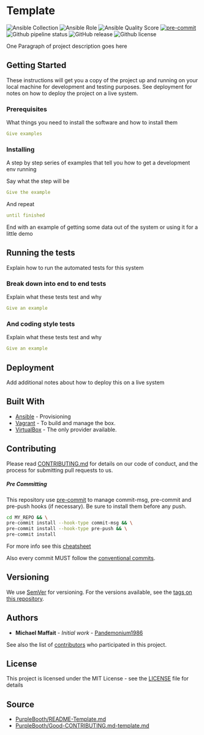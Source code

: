 # Template

![Ansible Collection](https://img.shields.io/badge/collection-pandemonium1986.k8s__toolbox-blue?logo=ansible)
![Ansible Role](https://img.shields.io/ansible/role/36274?logo=ansible)
![Ansible Quality Score](https://img.shields.io/ansible/quality/36274?logo=ansible)
[![pre-commit](https://img.shields.io/badge/pre--commit-enabled-brightgreen?logo=pre-commit&logoColor=white)](https://github.com/pre-commit/pre-commit)
![Github pipeline status](https://github.com/Pandemonium1986/ansible-role-helm/workflows/Molecule:%20Github%20actions%20pipeline/badge.svg)
![GitHub release](https://img.shields.io/github/release/Pandemonium1986/ansible-role-init.svg?logo=github)
![Github license](https://img.shields.io/github/license/Pandemonium1986/ansible-role-init.svg?logo=github)

One Paragraph of project description goes here

## Getting Started

These instructions will get you a copy of the project up and running on your local machine for development and testing purposes. See deployment for notes on how to deploy the project on a live system.

### Prerequisites

What things you need to install the software and how to install them

```yaml
Give examples
```

### Installing

A step by step series of examples that tell you how to get a development env running

Say what the step will be

```yaml
Give the example
```

And repeat

```yaml
until finished
```

End with an example of getting some data out of the system or using it for a little demo

## Running the tests

Explain how to run the automated tests for this system

### Break down into end to end tests

Explain what these tests test and why

```yaml
Give an example
```

### And coding style tests

Explain what these tests test and why

```yaml
Give an example
```

## Deployment

Add additional notes about how to deploy this on a live system

## Built With

-   [Ansible](https://docs.ansible.com/ansible/latest/installation_guide/index.html) - Provisioning
-   [Vagrant](https://www.vagrantup.com/downloads.html) - To build and manage the box.
-   [VirtualBox](https://www.virtualbox.org/wiki/Downloads) - The only provider available.

## Contributing

Please read [CONTRIBUTING.md](https://gist.github.com/PurpleBooth/b24679402957c63ec426) for details on our code of conduct, and the process for submitting pull requests to us.

##### Pre Committing

This repository use [pre-commit](https://pre-commit.com) to manage commit-msg, pre-commit and pre-push hooks (if necessary).
Be sure to install them before any push.

```sh
cd MY_REPO && \
pre-commit install --hook-type commit-msg && \
pre-commit install --hook-type pre-push && \
pre-commit install
```

For more info see this [cheatsheet](https://github.com/Pandemonium1986/cheatsheet/blob/main/Commit.md)

Also every commit MUST follow the [conventional commits](https://www.conventionalcommits.org/en/v1.0.0/).

## Versioning

We use [SemVer](http://semver.org/) for versioning. For the versions available, see the [tags on this repository](https://github.com/your/project/tags).

## Authors

-   **Michael Maffait** - _Initial work_ - [Pandemonium1986](https://github.com/Pandemonium1986)

See also the list of [contributors](https://github.com/your/project/contributors) who participated in this project.

## License

This project is licensed under the MIT License - see the [LICENSE](./LICENSE) file for details

## Source

-   [PurpleBooth/README-Template.md](https://gist.githubusercontent.com/PurpleBooth/109311bb0361f32d87a2/raw/8254b53ab8dcb18afc64287aaddd9e5b6059f880/README-Template.md/)
-   [PurpleBooth/Good-CONTRIBUTING.md-template.md](https://gist.github.com/PurpleBooth/b24679402957c63ec426)
